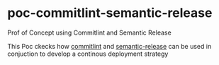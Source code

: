 # poc-commitlint-semantic-release
Prof of Concept using Commitlint and Semantic Release

This Poc ckecks how [commitlint](https://github.com/conventional-changelog/commitlint) and [semantic-release](https://github.com/semantic-release/semantic-release) can be used in conjuction to develop a continous deployment strategy
